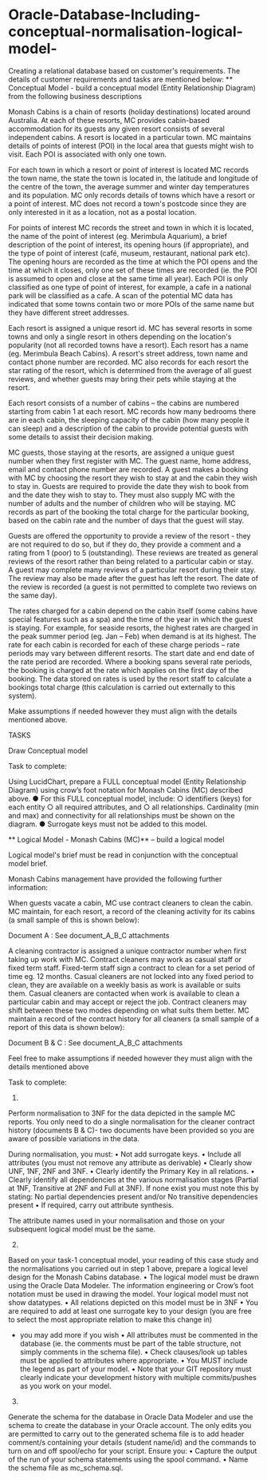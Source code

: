 # Oracle-Database-Including-conceptual-normalisation-logical-model-
Creating a relational database based on customer's requirements. The details of customer requirements and tasks are mentioned below:
**
Conceptual Model -  build a conceptual model (Entity Relationship Diagram) from the following business descriptions

Monash Cabins is a chain of resorts (holiday destinations) located around Australia. At each of these resorts, MC provides cabin-based accommodation for its guests 
any given resort consists of several independent cabins. A resort is located in a particular town. MC maintains details of points of interest (POI) in the local 
area that guests might wish to visit. Each POI is associated with only one town.

For each town in which a resort or point of interest is located MC records the town name, the state the town is located in, the latitude and longitude of the centre
of the town, the average summer and winter day temperatures and its population. MC only records details of towns which have a resort or a point of interest. MC does
not record a town's postcode since they are only interested in it as a location, not as a postal location.

For points of interest MC records the street and town in which it is located, the name of the point of interest (eg. Merimbula Aquarium), a brief description of the 
point of interest, its opening hours (if appropriate), and the type of point of interest (café, museum, restaurant, national park etc). The opening hours are recorded 
as the time at which the POI opens and the time at which it closes, only one set of these times are recorded (ie. the POI is assumed to open and close at the same time 
all year). Each POI is only classified as one type of point of interest, for example, a cafe in a national park will be classified as a cafe. A scan of the potential MC 
data has indicated that some towns contain two or more POIs of the same name but they have different street addresses.

Each resort is assigned a unique resort id. MC has several resorts in some towns and only a single resort in others depending on the location's popularity (not all 
recorded towns have a resort). Each resort has a name (eg. Merimbula Beach Cabins). A resort's street address, town name and contact phone number are recorded. 
MC also records for each resort the star rating of the resort, which is determined from the average of all guest reviews, and whether guests may bring their pets 
while staying at the resort.

Each resort consists of a number of cabins – the cabins are numbered starting from cabin 1 at each resort. MC records how many bedrooms there are in each cabin, 
the sleeping capacity of the cabin (how many people it can sleep) and a description of the cabin to provide potential guests with some details to assist their decision 
making.

MC guests, those staying at the resorts, are assigned a unique guest number when they first register with MC. The guest name, home address, email and contact phone 
number are recorded. A guest makes a booking with MC by choosing the resort they wish to stay at and the cabin they wish to stay in. Guests are required to provide
the date they wish to book from and the date they wish to stay to. They must also supply MC with the number of adults and the number of children who will be staying. 
MC records as part of the booking the total charge for the particular booking, based on the cabin rate and the number of days that the guest will stay.

Guests are offered the opportunity to provide a review of the resort - they are not required to do so, but if they do, they provide a comment and a rating from 1 (poor)
to 5 (outstanding). These reviews are treated as general reviews of the resort rather than being related to a particular cabin or stay. A guest may complete many reviews 
of a particular resort during their stay. The review may also be made after the guest has left the resort. The date of the review is recorded (a guest is not permitted to
complete two reviews on the same day).

The rates charged for a cabin depend on the cabin itself (some cabins have special features such as a spa) and the time of the year in which the guest is staying. For 
example, for seaside resorts, the highest rates are charged in the peak summer period (eg. Jan – Feb) when demand is at its highest. The rate for each cabin is recorded 
for each of these charge periods – rate periods may vary between different resorts. The start date and end date of the rate period are recorded. Where a booking spans 
several rate periods, the booking is charged at the rate which applies on the first day of the booking. The data stored on rates is used by the resort staff to calculate 
a bookings total charge (this calculation is carried out externally to this system).

Make assumptions if needed however they must align with the details mentioned above. 


TASKS

Draw Conceptual model


Task to complete:

Using LucidChart, prepare a FULL conceptual model (Entity Relationship Diagram) using crow’s foot notation for Monash Cabins (MC) described above.
● For this FULL conceptual model, include:
○ identifiers (keys) for each entity
○ all required attributes, and
○ all relationships. Cardinality (min and max) and connectivity for all relationships must be shown on the diagram.
● Surrogate keys must not be added to this model.

**
Logical Model - Monash Cabins (MC)** – build a logical model


Logical model's brief must be read in conjunction with the conceptual model brief. 

Monash Cabins management have provided the following further information:

When guests vacate a cabin, MC use contract cleaners to clean the cabin. MC maintain, for each resort, a record of the cleaning activity for its cabins (a small sample
of this is shown below):

Document A : See document_A_B_C attachments

 
A cleaning contractor is assigned a unique contractor number when first taking up work with MC. 
Contract cleaners may work as casual staff or fixed term staff.
Fixed-term staff sign a contract to clean for a set period of time eg. 12 months.
Casual cleaners are not locked into any fixed period to clean, they are available on a weekly basis as work is available or suits them. Casual cleaners are contacted 
when work is available to clean a particular cabin and may accept or reject the job.
Contract cleaners may shift between these two modes depending on what suits them better.
MC maintain a record of the contract history for all cleaners (a small sample of a report of this data is shown below):


Document B & C : See document_A_B_C attachments
 

Feel free to make assumptions if needed however they must align with the details mentioned above 


Task to complete:

1. 
Perform normalisation to 3NF for the data depicted in the sample MC reports. You only need to do a single normalisation for the cleaner contract history (documents 
B & C)- two
documents have been provided so you are aware of possible variations in the data.


During normalisation, you must:
•	Not add surrogate keys.
•	Include all attributes (you must not remove any attribute as derivable)
•	Clearly show UNF, 1NF, 2NF and 3NF.
•	Clearly identify the Primary Key in all relations.
•	Clearly identify all dependencies at the various normalisation stages (Partial at 1NF, Transitive at 2NF and Full at 3NF). 
If none exist you must note this by stating:
                  No partial dependencies present and/or
                  No transitive dependencies present
•	If required, carry out attribute synthesis.

The attribute names used in your normalisation and those on your subsequent logical model must be the same.

2. 
Based on your task-1 conceptual model, your reading of this case study and the normalisations you carried out in step 1 above, prepare a logical level design 
for the Monash Cabins database.
•	The logical model must be drawn using the Oracle Data Modeler. The information engineering or Crow’s foot notation must be used in drawing the model. 
Your logical model must not show datatypes.
•	All relations depicted on this model must be in 3NF
•	You are required to add at least one surrogate key to your design (you are free to select the most appropriate relation to make this change in) 
- you may add more if you wish
•	All attributes must be commented in the database (ie. the comments must be part of the table structure, not simply comments in the schema file).
•	Check clauses/look up tables must be applied to attributes where appropriate.
•	You MUST include the legend as part of your model.
•	Note that your GIT repository must clearly indicate your development history with multiple commits/pushes as you work on your model.

3. 
Generate the schema for the database in Oracle Data Modeler and use the schema to
create the database in your Oracle account. The only edits you are permitted to carry out to
the generated schema file is to add header comment/s containing your details (student
name/id) and the commands to turn on and off spool/echo for your script. Ensure you:
•	Capture the output of the run of your schema statements using the spool command.
•	Name the schema file as mc_schema.sql.


